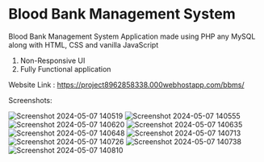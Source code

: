 # Blood Bank Management System
Blood Bank Management System Application made using PHP any MySQL along with HTML, CSS and vanilla JavaScript

1. Non-Responsive UI
2. Fully Functional application

Website Link : https://project8962858338.000webhostapp.com/bbms/

Screenshots:

![Screenshot 2024-05-07 140519](https://github.com/AniketJas/blood-bank-system/assets/44704054/0a35ab3d-08de-4140-87a3-943a4b50125e)
![Screenshot 2024-05-07 140555](https://github.com/AniketJas/blood-bank-system/assets/44704054/574c8e38-f8bf-429e-b660-9b2b35b9111b)
![Screenshot 2024-05-07 140620](https://github.com/AniketJas/blood-bank-system/assets/44704054/6932ec56-74f4-4f6a-b4d4-1b243f5150fd)
![Screenshot 2024-05-07 140635](https://github.com/AniketJas/blood-bank-system/assets/44704054/b96494ee-54c4-44d2-b83b-6a082a7ee558)
![Screenshot 2024-05-07 140648](https://github.com/AniketJas/blood-bank-system/assets/44704054/d7d5d09a-aa90-4154-a05e-e1ad225c1100)
![Screenshot 2024-05-07 140713](https://github.com/AniketJas/blood-bank-system/assets/44704054/e2373d22-92e0-464c-8976-cc0eaa9c5d9c)
![Screenshot 2024-05-07 140726](https://github.com/AniketJas/blood-bank-system/assets/44704054/c15ed02a-796f-43bc-b662-555cc66ac08c)
![Screenshot 2024-05-07 140738](https://github.com/AniketJas/blood-bank-system/assets/44704054/667e693e-109a-4f99-b43e-2c855fad0c75)
![Screenshot 2024-05-07 140810](https://github.com/AniketJas/blood-bank-system/assets/44704054/688d1b18-d8eb-4de2-9f41-e6e5ec7536c4)
